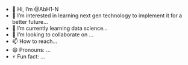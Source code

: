 - 👋 Hi, I’m @AbH1-N
- 👀 I’m interested in learning next gen technology to implement it for a better future...
- 🌱 I’m currently learning data science...
- 💞️ I’m looking to collaborate on ...
- 📫 How to reach...
- 😄 Pronouns: ...
- ⚡ Fun fact: ...

<!---
AbH1-N/AbH1-N is a ✨ special ✨ repository because its `README.md` (this file) appears on your GitHub profile.
You can click the Preview link to take a look at your changes.
--->
